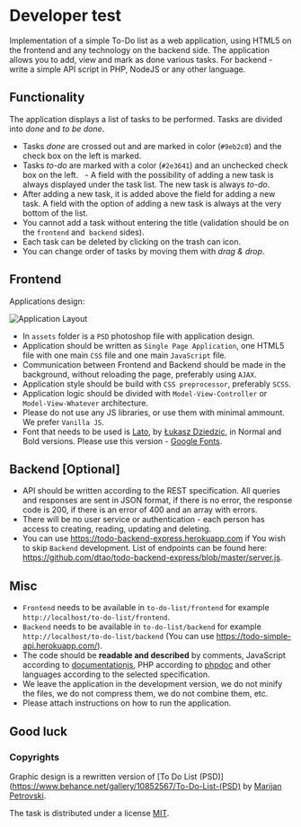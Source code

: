 # Developer test

Implementation of a simple To-Do list as a web application, using HTML5 on the frontend and any technology on the backend side. The application allows you to add, view and mark as done various tasks. For backend - write a simple API script in PHP, NodeJS or any other language. 

## Functionality 
The application displays a list of tasks to be performed. Tasks are divided into *done* and *to be done*.
  - Tasks *done* are crossed out and are marked in color (`#9eb2c0`) and the check box on the left is marked.
  - Tasks *to-do* are marked with a color (`#2e3641`) and an unchecked check box on the left. 
  - A field with the possibility of adding a new task is always displayed under the task list. The new task is always *to-do*.
  - After adding a new task, it is added above the field for adding a new task. A field with the option of adding a new task is always at the very bottom of the list.
  - You cannot add a task without entering the title (validation should be on the `frontend` and` backend` sides).
  - Each task can be deleted by clicking on the trash can icon.
  - You can change order of tasks by moving them with *drag & drop*.
  
## Frontend
Applications design:

![Application Layout](https://raw.githubusercontent.com/qunabu/junior-recruitment-task/master/assets/to-do-list.png) 

  - In `assets` folder is a `PSD` photoshop file with application design. 
  - Application should be written as `Single Page Application`, one HTML5 file with one main `CSS` file and one main `JavaScript` file. 
  - Communication between Frontend and Backend should be made in the background, without reloading the page, preferably using `AJAX`. 
  - Application style should be build with `CSS preprocessor`, preferably `SCSS`.  
  - Application logic should be divided with `Model-View-Controller` or `Model-View-Whatever` architecture.
  - Please do not use any JS libraries, or use them with minimal ammount. We prefer `Vanilla JS`.
  - Font that needs to be used is [Lato](https://www.google.com/fonts#UsePlace:use/Collection:Lato), by [Łukasz Dziedzic](http://www.lukaszdziedzic.eu/), in Normal and Bold versions. Please use this version - [Google Fonts](https://www.google.com/fonts#UsePlace:use/Collection:Lato).
  
## Backend [Optional]
  - API should be written according to the REST specification. All queries and responses are sent in JSON format, if there is no error, the response code is 200, if there is an error of 400 and an array with errors.
  - There will be no user service or authentication - each person has access to creating, reading, updating and deleting.
  - You can use https://todo-backend-express.herokuapp.com if You wish to skip `Backend` development. List of endpoints can be found here: https://github.com/dtao/todo-backend-express/blob/master/server.js.
  
## Misc
  - `Frontend` needs to be available in `to-do-list/frontend` for example `http://localhost/to-do-list/frontend`.
  - `Backend` needs to be available in `to-do-list/backend` for example `http://localhost/to-do-list/backend` (You can use https://todo-simple-api.herokuapp.com/).
  - The code should be **readable and described** by comments, JavaScript according to [documentationjs](https://github.com/documentationjs/documentation/blob/master/docs/GETTING_STARTED.md), PHP according to [phpdoc](https://www.phpdoc.org/docs/latest/getting-started/your-first-set-of-documentation.html) and other languages according to the selected specification.
  - We leave the application in the development version, we do not minify the files, we do not compress them, we do not combine them, etc.
  - Please attach instructions on how to run the application.
  
## Good luck

### Copyrights

Graphic design is a rewritten version of [To Do List (PSD)](https://www.behance.net/gallery/10852567/To-Do-List-(PSD) by [Marijan Petrovski](https://www.behance.net/psdchat).

The task is distributed under a license [MIT](https://opensource.org/licenses/MIT).
